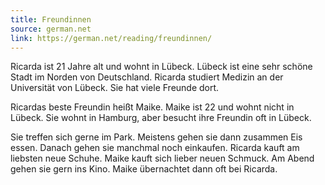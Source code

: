 ```yaml
---
title: Freundinnen
source: german.net
link: https://german.net/reading/freundinnen/
---
```


Ricarda ist 21 Jahre alt und wohnt in Lübeck. Lübeck ist eine sehr schöne Stadt im Norden von Deutschland. Ricarda studiert Medizin an der Universität von Lübeck. Sie hat viele Freunde dort.

Ricardas beste Freundin heißt Maike. Maike ist 22 und wohnt nicht in Lübeck. Sie wohnt in Hamburg, aber besucht ihre Freundin oft in Lübeck.

Sie treffen sich gerne im Park. Meistens gehen sie dann zusammen Eis essen. Danach gehen sie manchmal noch einkaufen. Ricarda kauft am liebsten neue Schuhe. Maike kauft sich lieber neuen Schmuck. Am Abend gehen sie gern ins Kino. Maike übernachtet dann oft bei Ricarda.